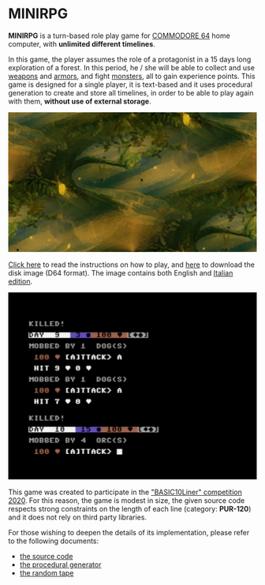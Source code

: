 # MINIRPG

**MINIRPG** is a turn-based role play game for [COMMODORE 64](https://it.wikipedia.org/wiki/Commodore_64) home computer, with **unlimited different timelines**. 

In this game, the player assumes the role of a protagonist in a 15 days long exploration of a forest. In this period, he / she will be able to collect and use [weapons](/docs/weapons.md) and [armors](/docs/armors.md), and fight [monsters](/docs/monsters.md), all to gain experience points. This game is designed for a single player, it is text-based and it uses procedural generation to create and store all timelines, in order to be able to play again with them, **without use of external storage**.

![cover](cover.jpg)

[Click here](/docs/instructions.md) to read the instructions on how to play, and [here](https://github.com/spotlessmind1975/adv10en/blob/master/minirpg-all.d64) to download the disk image (D64 format). 
The image contains both English and [Italian edition](https://github.com/spotlessmind1975/minigdr).

![snapshot](snapshot.png)

This game was created to participate in the ["BASIC10Liner" competition 2020](https://gkanold.wixsite.com/homeputerium/2020). For this reason, the game is modest in size, the given source code respects strong constraints on the length of each line (category: **PUR-120**) and it does not rely on third party libraries. 

For those wishing to deepen the details of its implementation, please refer to the following documents:
 *  [the source code](/docs/source.md)
 *  [the procedural generator](/docs/procedural-generator.md)
 *  [the random tape](/docs/random-tape.md)